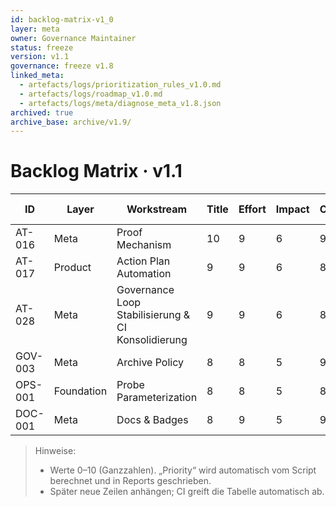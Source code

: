 ```yaml
---
id: backlog-matrix-v1_0
layer: meta
owner: Governance Maintainer
status: freeze
version: v1.1
governance: freeze v1.8
linked_meta:
  - artefacts/logs/prioritization_rules_v1.0.md
  - artefacts/logs/roadmap_v1.0.md
  - artefacts/logs/meta/diagnose_meta_v1.8.json
archived: true
archive_base: archive/v1.9/
---
```


# Backlog Matrix · v1.1

| ID | Layer | Workstream | Title | Effort | Impact | Confidence | Priority | Status | Owner | Notes | Policy-Bezug | Phase | Proof-Artefakt |
|---|---|---|---|---|---|---|---|---|---|---|---|---|---|
| AT-016 | Meta | Proof Mechanism | 10 | 9 | 6 | 9 | 9 | 9.3 | running | Stephan | — | — | — |
| AT-017 | Product | Action Plan Automation | 9 | 9 | 6 | 8 | 8 | 8.9 | running | Stephan | — | — | — |
| AT-028 | Meta | Governance Loop Stabilisierung & CI Konsolidierung | 9 | 9 | 6 | 8 | 8 | 8.9 | backlog | Stephan | — | — | — |
| GOV-003 | Meta | Archive Policy | 8 | 8 | 5 | 9 | 7 | 8.6 | planned | Stephan | — | — | — |
| OPS-001 | Foundation | Probe Parameterization | 8 | 8 | 5 | 8 | 8 | 8.6 | backlog | Stephan | — | — | — |
| DOC-001 | Meta | Docs & Badges | 8 | 9 | 5 | 9 | 8 | 9.0 | backlog | Stephan | — | — | — |

> Hinweise:
> - Werte 0–10 (Ganzzahlen). „Priority“ wird automatisch vom Script berechnet und in Reports geschrieben.
> - Später neue Zeilen anhängen; CI greift die Tabelle automatisch ab.
